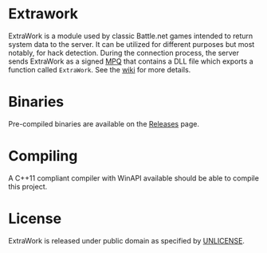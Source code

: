 Extrawork
=========
ExtraWork is a module used by classic Battle.net games intended to return system data to the server. It can be utilized for different purposes but most notably, for hack detection. During the connection process, the server sends ExtraWork as a signed [MPQ](https://en.wikipedia.org/wiki/MPQ) that contains a DLL file which exports a function called `ExtraWork`. See the [wiki](https://github.com/xboi209/ExtraWork/wiki) for more details.

Binaries
=========
Pre-compiled binaries are available on the [Releases](https://github.com/xboi209/ExtraWork/releases) page.

Compiling
=========
A C++11 compliant compiler with WinAPI available should be able to compile this project.

License
=========
ExtraWork is released under public domain as specified by [UNLICENSE](http://unlicense.org/).
